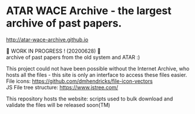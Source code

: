 # ATAR WACE Archive - the largest archive of past papers.

http://atar-wace-archive.github.io

🚧 WORK IN PROGRESS ! (20200628) 🚧  
archive of past papers from the old system and ATAR :)

This project could not have been possible without the Internet Archive, who hosts all the files - this site is only an interface to access these files easier.  
File icons: https://github.com/dmhendricks/file-icon-vectors  
JS File tree structure: https://www.jstree.com/

This repository hosts the website: scripts used to bulk download and validate the files will be released soon(TM)

